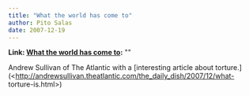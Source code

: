 ```yaml
---
title: "What the world has come to"
author: Pito Salas
date: 2007-12-19
---
```


**Link: [What the world has come to](None):** ""

Andrew Sullivan of The Atlantic with a [interesting article about
torture.](<http://andrewsullivan.theatlantic.com/the_daily_dish/2007/12/what-
torture-is.html>)


